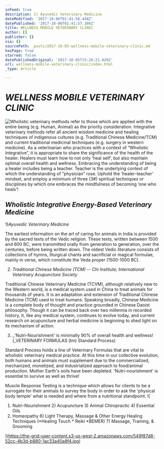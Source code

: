 ```yaml
---
inFeed: true
description: 1) Ayuvedic Veterinary Medicine
dateModified: '2017-10-06T01:41:56.448Z'
datePublished: '2017-10-06T01:41:57.384Z'
title: WELLNESS MOBILE VETERINARY CLINIC
author: []
publisher: {}
via: {}
sourcePath: _posts/2017-10-05-wellness-mobile-veterinary-clinic.md
hasPage: true
starred: false
datePublishedOriginal: '2017-10-05T15:26:21.029Z'
url: wellness-mobile-veterinary-clinic/index.html
_type: Article

---
```

# _**WELLNESS MOBILE VETERINARY CLINIC**_
![Wholistic veterinary methods refer to those which are applied with the entire being (e.g. Human, Animal) as the priority
consideration.
Integrative veterinary methods refer all ancient wisdom medicine and healing techniques of indigenous cultures (e.g.
Traditional Chinese Medicine/TCM) and current traditional medicinal techniques (e.g. surgery in western medicine).
As a veterinarian who practices with a context of “Wholistic Integrative”, it is appropriate to share the significance of the
health of the healer. Healers must learn how to not only ‘heal self’, but also maintain optimal overall health and
wellness. Embracing the understanding of being a healer includes being a teacher. Teacher is the underlying context of
which the understanding of “physician” rose. Uphold the ‘healer-teacher’ mindset, and employ a minimum of three (3#)
spiritual techniques or disciplines by which one embraces the mindfulness of becoming ‘one who heals’!](https://the-grid-user-content.s3-us-west-2.amazonaws.com/0b9c7d44-1114-48ac-9280-f0d3425454e3.png)

## _**Wholistic Integrative Energy-Based Veterinary Medicine**_

1)_Ayuvedic Veterinary Medicine_

The earliest information on the art of caring for animals in India is provided by the sacred texts of the Vedic religion. These texts, written between 1500 and 600 BC, were transmitted orally from generation to generation, over the centuries, before being written down. The oldest Vedic literature consists of collections of hymns, liturgical chants and sacrificial or magical formulae, mainly in verse, which constitute the Veda proper (1500-1000 BC).

2) _Traditional Chinese Medicine (TCM) -- Chi Institute; International Veterinary Acupuncture Society_

Traditional Chinese Veterinary Medicine (TCVM), although relatively new to the Western world, is a medical system used in China to treat animals for thousands of years.  It is an adaptation and extension of Traditional Chinese Medicine (TCM) used to treat humans.  Speaking broadly, Chinese Medicine is a complete body of thought and practice grounded in Chinese Daoist philosophy.  Though it can be traced back over two millennia in recorded history, it, like any medical system, continues to evolve today, and current research on acupuncture and herbal medicine is beginning to shed light on its mechanism of action.

3) _'Nutri-Nourishment' is minimally 90% of overall health and wellness! (_VETERINARY FORMULAS (tm) Standard Process)

Standard Process holds a line of Veterinary Formulas that are vital to wholistic veterinary medical practice. At this time in our collective evolution, both humans and animals must supplement due to the commercialized, mechanized, monetized, and industrialized approach to food/animal production. Mother Earth's soils have been depleted. 'Nutri-nourishment' is essential to survive as well as thrive!

Muscle Response Testing is a technique which allows for clients to be a surrogate for their animals to survey the body in order to ask the 'physical body temple' what is needed and where from a nutritional standpoint.
![

1) Nutri-Nourishment  2) Acupuncture 3) Animal Chiropractic 4) Essential Oils
5) Homeopathy 6) Light Therapy, Massage & Other Energy Healing Techniques
(*Healing Touch * Reiki *BEMER) 7) Massage, Training, & Grooming

](https://the-grid-user-content.s3-us-west-2.amazonaws.com/549f87d8-52cc-4b3d-b880-1ac33a40a8f4.jpg)